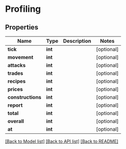 # Profiling

## Properties
Name | Type | Description | Notes
------------ | ------------- | ------------- | -------------
**tick** | **int** |  | [optional] 
**movement** | **int** |  | [optional] 
**attacks** | **int** |  | [optional] 
**trades** | **int** |  | [optional] 
**recipes** | **int** |  | [optional] 
**prices** | **int** |  | [optional] 
**constructions** | **int** |  | [optional] 
**report** | **int** |  | [optional] 
**total** | **int** |  | [optional] 
**overall** | **int** |  | [optional] 
**at** | **int** |  | [optional] 

[[Back to Model list]](../README.md#documentation-for-models) [[Back to API list]](../README.md#documentation-for-api-endpoints) [[Back to README]](../README.md)

